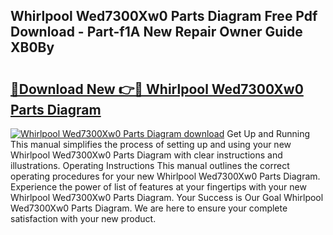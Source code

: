 ## Whirlpool Wed7300Xw0 Parts Diagram Free Pdf Download - Part-f1A New Repair Owner Guide XB0By

# <h2><a href="http://dftgwlm.blite.top/?on=Whirlpool+Wed7300Xw0+Parts+Diagram">🔗Download New 👉🔴 Whirlpool Wed7300Xw0 Parts Diagram</a></h2>

[![Whirlpool Wed7300Xw0 Parts Diagram download](https://i.imgur.com/lujVjoI.png)](http://dftgwlm.blite.top/?on=Whirlpool+Wed7300Xw0+Parts+Diagram)
Get Up and Running This manual simplifies the process of setting up and using your new Whirlpool Wed7300Xw0 Parts Diagram with clear instructions and illustrations. Operating Instructions This manual outlines the correct operating procedures for your new Whirlpool Wed7300Xw0 Parts Diagram. Experience the power of list of features at your fingertips with your new Whirlpool Wed7300Xw0 Parts Diagram. Your Success is Our Goal Whirlpool Wed7300Xw0 Parts Diagram. We are here to ensure your complete satisfaction with your new product.

